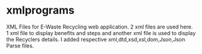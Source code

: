 # xmlprograms

XML Files for E-Waste Recycling web application.
2 xml files are used here. 1 xml file to display benefits and steps and another xml file is used to display the Recyclers details. I added respective xml,dtd,xsd,xsl,dom,Json,Json Parse files.
